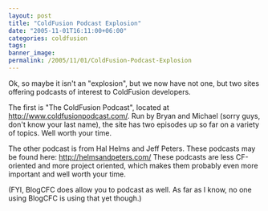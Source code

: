 ```yaml
---
layout: post
title: "ColdFusion Podcast Explosion"
date: "2005-11-01T16:11:00+06:00"
categories: coldfusion 
tags: 
banner_image: 
permalink: /2005/11/01/ColdFusion-Podcast-Explosion
---
```


Ok, so maybe it isn't an "explosion", but we now have not one, but two sites offering podcasts of interest to ColdFusion developers.

The first is "The ColdFusion Podcast", located at <a href="http://www.coldfusionpodcast.com/">http://www.coldfusionpodcast.com/</a>.  Run by Bryan and Michael (sorry guys, don't know your last name), the site has two episodes up so far on a variety of topics. Well worth your time.

The other podcast is from Hal Helms and Jeff Peters. These podcasts may be found here: <a href="http://helmsandpeters.com/">http://helmsandpeters.com/</a> These podcasts are less CF-oriented and more project oriented, which makes them probably even more important and well worth your time.

(FYI, BlogCFC does allow you to podcast as well. As far as I know, no one using BlogCFC is using that yet though.)